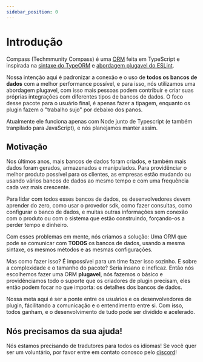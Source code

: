 ```yaml
---
sidebar_position: 0
---
```


# Introdução

Compass (Techmmunity Compass) é uma [ORM](https://en.wikipedia.org/wiki/Object-relational_mapping) feita em TypeScript e inspirada na [sintaxe do TypeORM](https://github.com/typeorm/typeorm) e [abordagem plugavel do ESLint](https://eslint.org/).

Nossa intenção aqui é padronizar a conexão e o uso de **todos os bancos de dados** com a melhor performance possível, e para isso, nós utilizamos uma abordagem plugavel, com isso mais pessoas podem contribuir e criar suas próprias integrações com diferentes tipos de bancos de dados. O foco desse pacote para o usuário final, é apenas fazer a tipagem, enquanto os plugin fazem o "trabalho sujo" por debaixo dos panos.

Atualmente ele funciona apenas com Node junto de Typescript (e também tranpilado para JavaScript), e nós planejamos manter assim.

## Motivação

Nos últimos anos, mais bancos de dados foram criados, e também mais dados foram gerados, armazenados e manipulados. Para providênciar o melhor produto possível para os clientes, as empresas estão mudando ou usando vários bancos de dados ao mesmo tempo e com uma frequência cada vez mais crescente.

Para lidar com todos esses bancos de dados, os desenvolvedores devem aprender do zero, como usar o provedor sdk, como fazer consultas, como configurar o banco de dados, e muitas outras informações sem conexão com o produto ou com o sistema que estão construindo, forçando-os a perder tempo e dinheiro.

Com esses problemas em mente, nós criamos a solução: Uma ORM que pode se comunicar com **TODOS** os bancos de dados, usando a mesma sintaxe, os mesmos métodos e as mesmas configurações.

Mas como fazer isso? É impossível para um time fazer isso sozinho. E sobre a complexidade e o tamanho do pacote? Seria insano e ineficaz. Então nós escolhemos fazer uma ORM **plugavel**, nós fazemos o básico e providênciamos todo o suporte que os criadores de plugin precisam, eles então podem focar no que importa: os detalhes dos bancos de dados.

Nossa meta aqui é ser a ponte entre os usuários e os desenvolvedores de plugin, fácilitando a comunicação e o entendimento entre si. Com isso, todos ganham, e o desenvolvimento de tudo pode ser dividido e acelerado.

## Nós precisamos da sua ajuda!

Nós estamos precisando de tradutores para todos os idiomas! Se você quer ser um voluntário, por favor entre em contato conosco pelo [discord](https://discord.gg/5hPnJzzAe2)!
